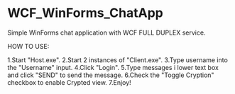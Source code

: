 # WCF_WinForms_ChatApp
Simple WinForms  chat application with WCF FULL DUPLEX service.


HOW TO USE:

1.Start "Host.exe".
2.Start 2 instances of "Client.exe".
3.Type username into the "Username" input.
4.Click "Login".
5.Type messages i lower text box and click "SEND" to send the message.
6.Check the "Toggle Cryption" checkbox to enable Crypted view.
7.Enjoy!

